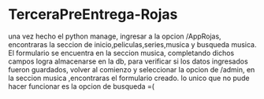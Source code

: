 # TerceraPreEntrega-Rojas

una vez hecho el python manage, ingresar a la opcion /AppRojas, encontraras la seccion de inicio,peliculas,series,musica y busqueda musica.
El formulario se encuentra en la seccion musica, completando dichos campos logra almacenarse en la db,
para verificar si los datos ingresados fueron guardados, volver al comienzo y seleccionar la opcion de /admin, en la seccion musica ,encontraras el formulario creado.
lo unico que no pude hacer funcionar es la opcion de busqueda =(
